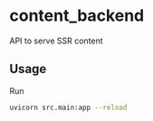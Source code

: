 # content_backend

API to serve SSR content

## Usage

Run

```bash
uvicorn src.main:app --reload
```
